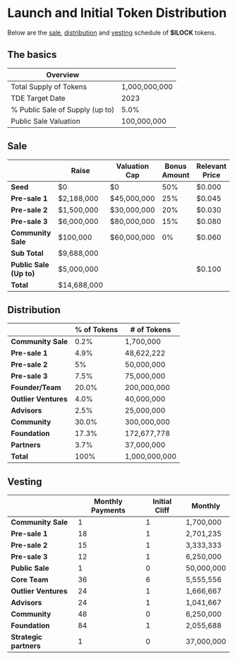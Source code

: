 # Launch and Initial Token Distribution

Below are the [sale](#sale), [distribution](#distribution) and [vesting](#vesting) schedule of **$ILOCK** tokens.

## The basics

| Overview                        |               |
|---------------------------------|---------------|
| Total Supply of Tokens          | 1,000,000,000 |
| TDE Target Date                 | 2023      |
| % Public Sale of Supply (up to) | 5.0%          |
| Public Sale Valuation           | 100,000,000   |

## Sale

|                         | Raise       | Valuation Cap | Bonus Amount | Relevant Price | Tokens      | Discount | % of Tokens |
|-------------------------|-------------|---------------|--------------|----------------|-------------|----------|-------------|
| **Seed**                | $0          | $0            | 50%          | $0.000         | 0           | 100%     | 0.00%       |
| **Pre-sale 1**          | $2,188,000  | $45,000,000   | 25%          | $0.045         | 48,622,222  | 55%      | 4.86%       |
| **Pre-sale 2**          | $1,500,000  | $30,000,000   | 20%          | $0.030         | 50,000,000  | 70%      | 5.00%       |
| **Pre-sale 3**          | $6,000,000  | $80,000,000  | 15%          | $0.080         | 75,000,000  | 20%      | 7.50%       |
| **Community Sale**      | $100,000    | $60,000,000  | 0%           | $0.060         | 1,666,667   | 0%       | 0.17%
| **Sub Total**           | $9,688,000 |               |              |                | 173,622,222 |          | 17.36%      |
| **Public Sale (Up to)** | $5,000,000  |               |              | $0.100         | 50,000,000  |          | 5.00%       |
| **Total**               | $14,688,000 |               |              |                | 223,622,222 |          | 22.36%      |


## Distribution

|                      | % of Tokens | # of Tokens   |
|----------------------|-------------|---------------|
| **Community Sale**    | 0.2%       | 1,700,000    |
| **Pre-sale 1**       | 4.9%        | 48,622,222    |
| **Pre-sale 2**       | 5%        | 50,000,000    |
| **Pre-sale 3**       | 7.5%        | 75,000,000    |
| **Founder/Team**     | 20.0%       | 200,000,000   |
| **Outlier Ventures** | 4.0%        | 40,000,000    |
| **Advisors**         | 2.5%        | 25,000,000    |
| **Community**        | 30.0%       | 300,000,000   |
| **Foundation**       | 17.3%       | 172,677,778   |
| **Partners**         | 3.7%        | 37,000,000    |
| **Total**            | 100%        | 1,000,000,000 |


## Vesting

|                    | Monthly Payments | Initial Cliff |  Monthly    |
|------------------------|------------------|---------------|------------|
| **Community Sale**      | 1               | 1             |  1,700,000  |
| **Pre-sale 1**         | 18               | 1             |  2,701,235  |
| **Pre-sale 2**         | 15               | 1             |  3,333,333  |
| **Pre-sale 3**         | 12               | 1             |  6,250,000  |
| **Public Sale**        | 1                | 0             |  50,000,000 |
| **Core Team**          | 36               | 6             |  5,555,556  |
| **Outlier Ventures**   | 24               | 1             |  1,666,667  |
| **Advisors**           | 24               | 1             |  1,041,667  |
| **Community**          | 48               | 0             |  6,250,000  |
| **Foundation**         | 84               | 1             |  2,055,688  |
| **Strategic partners** | 1                | 0             |  37,000,000 |
